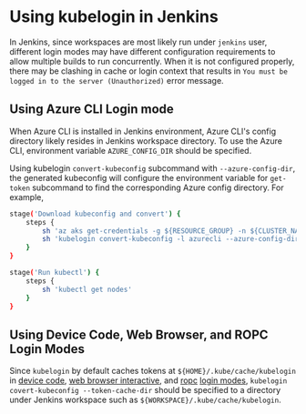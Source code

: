 # Using kubelogin in Jenkins

In Jenkins, since workspaces are most likely run under `jenkins` user, different login modes may have different configuration requirements to allow multiple builds to run concurrently. When it is not configured properly, there may be clashing in cache or login context that results in `You must be logged in to the server (Unauthorized)` error message.

## Using Azure CLI Login mode

When Azure CLI is installed in Jenkins environment, Azure CLI's config directory likely resides in Jenkins workspace directory. To use the Azure CLI, environment variable `AZURE_CONFIG_DIR` should be specified.

Using kubelogin `convert-kubeconfig` subcommand with `--azure-config-dir`, the generated kubeconfig will configure the environment variable for `get-token` subcommand to find the corresponding Azure config directory. For example,

```sh
stage('Download kubeconfig and convert') {
    steps {
        sh 'az aks get-credentials -g ${RESOURCE_GROUP} -n ${CLUSTER_NAME}'
        sh 'kubelogin convert-kubeconfig -l azurecli --azure-config-dir ${AZURE_CONFIG_DIR}'
    }
}

stage('Run kubectl') {
    steps {
        sh 'kubectl get nodes'
    }
}
```

## Using Device Code, Web Browser, and ROPC Login Modes

Since `kubelogin` by default caches tokens at `${HOME}/.kube/cache/kubelogin` in [device code](../concepts/login-modes/devicecode.md),
[web browser interactive](../concepts/login-modes/interactive.md), and [ropc](../concepts/login-modes/ropc.md) [login modes](../concepts/login-modes.md),
`kubelogin covert-kubeconfig --token-cache-dir` should be specified to a directory under Jenkins workspace such as `${WORKSPACE}/.kube/cache/kubelogin`.
